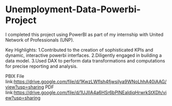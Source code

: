 # Unemployment-Data-Powerbi-Project

I completed this project using PowerBI as part of my internship with United Network of Professionals (UNP). 

Key Highlights:
1.Contributed to the creation of sophisticated KPIs and dynamic, interactive powerbi interfaces.
2.Diligently engaged in building a data model.
3.Used DAX to perform data transformations and computations for precise reporting and analysis.

PBIX File link:https://drive.google.com/file/d/1KwzLWflsh4fjwsiIya9WNoLhhA40iAAG/view?usp=sharing
PDF link:https://drive.google.com/file/d/1UJIlA4a6HSr6bPlNEaIdiqHrwrkStXDh/view?usp=sharing  
